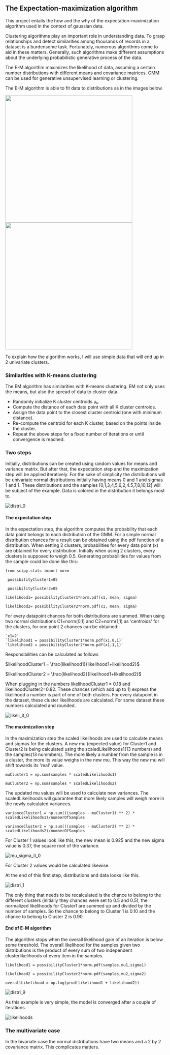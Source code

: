 ## The Expectation-maximization algorithm

This project entails the how and the why of the expectation-maximization algorithm used in the context of gaussian data. 

Clustering algorithms play an important role in understanding data. To grasp relationships and detect similarities among thousands of records in a dataset is a burdensome task. Fortunately, numerous algorithms come to aid in these matters. Generally, such algorithms make different assumptions about the underlying probabilistic generative process of the data.

The E-M algorithm maximizes the likelihood of data, assuming a certain number distributions with different means and covariance matrices. GMM can be used for generative unsupervised learning or clustering. 

The E-M algorithm is able to fit data to distributions as in the images below.

<img src="https://github.com/user-attachments/assets/3010d96f-9ee0-4398-9ebb-26a3d68ed8de" width="400" >

<img src="https://github.com/user-attachments/assets/9e977c85-7298-4b2c-9d18-c6e4433eba92" width="400" >

To explain how the algorithm works, I will use simple data that will end up in 2 univariate clusters.

### Similarities with  K-means clustering

The EM algorithm has similarities with K-means clustering. EM not only uses the means, but also the spread of data to cluster data.
* Randomly initialize K cluster centroids μₖ.
* Compute the distance of each data point with all K cluster centroids.
* Assign the data point to the closest cluster centroid (one with minimum distance).
* Re-compute the centroid for each K cluster, based on the points inside the cluster.
* Repeat the above steps for a fixed number of iterations or until convergence is reached.

### Two steps
Initially, distributions can be created using random values for means and variance matrix. But after that, the expectation step and the maximization step will be applied iteratively. For the sake of simplicity the distributions will be univariate normal distributions initially having means 0 and 1 and sigmas 1 and 1. These distributions and the samples [0,1,3,4,5,6,2,4.5,7,8,10,12] will be subject of the example. Data is colored in the distribution it belongs most to.

![distri_0](https://github.com/user-attachments/assets/3cd2f931-4070-4606-9b51-35cdaef824e0)


#### The expectation step
In the expectation step, the algorithm computes the probability that each data point belongs to each distribution of the GMM.
For a simple normal distribution chances for a result can be obtained using the pdf function of a distribution. When setting 2 clusters, probabilities for every data point (x) are obtained for every distribution. Initially when using 2 clusters, every clusters is supposed to weigh 0.5. Generating probabilities for values from the sample could be done like this:

  `from scipy.stats import norm`

  ` possibilityCluster1=05`

  ` possibilityCluster2=05`
  
  `likelihood1= possibilityCluster1*norm.pdf(x1, mean, sigma)`
  
  `likelihood2= possibilityCluster2*norm.pdf(x1, mean, sigma)`

For every datapoint chances for both distributions are summed.
When using two normal distributions C1=norm(0,1) and C2=norm(1,1) as 'centroids' for the clusters, for one point 2 chances can be obtained:

    `x1=2`
    `likelihood1 = possibilityCluster1*norm.pdf(x1,0,1)`
    `likelihood2 = possibilityCluster2*norm.pdf(x1,1,1)`

Responsibilities can be calculated as follows

$likelihoodCluster1 = \frac{likelihood1}{likelihood1+likelihood2}$

$likelihoodCluster2 = \frac{likelihood2}{likelihood1+likelihood2}$

When plugging in the numbers likelihoodCluster1 = 0.18 and likelihoodCluster2=0.82. These chances (which add up to 1) express the likelihood a number is part of one of both clusters. For every datapoint in the dataset, these cluster likelihoods are calculated. For some dataset these numbers calculated and rounded.

![likeli_it_0](https://github.com/user-attachments/assets/8c43dea1-ddf1-43c7-914d-a0cbaf3fd438)

#### The maximization step

In the maximization step the scaled likelihoods are used to calculate means and sigmas for the clusters. A new mu (expected value) for Cluster1 and Cluster2 is being calculated using the scaledLikelihoods1(13 numbers) and the samples(13 nummbers). The more likely a number from the sample is in a cluster, the more its value weighs in the new mu. This way the new mu will shift towards its 'real' value. 

`muCluster1 = np.sum(samples * scaledLikelihoods1)`

`muCluster2 = np.sum(samples * scaledLikelihoods2)`

The updated mu values will be used to calculate new variances. The scaledLikelihoods will guarantee that more likely samples will weigh more in the newly calculated variances.

`varianceCluster1 = np.sum(((samples - muCluster1) ** 2) * scaledLikelihoods1)/numberOfSamples`

`varianceCluster2 = np.sum(((samples - muCluster2) ** 2) * scaledLikelihoods2)/numberOfSamples`

For Cluster 1 values look like this, the new mean is 0.925 and the new sigma value is 0.37, the square root of the variance.

![mu_sigma_it_0](https://github.com/user-attachments/assets/137557ad-64dd-49c9-a0cc-08dd849fcaf9)

For Cluster 2 values would be calculated likewise.

At the end of this first step, distributions and data looks like this.

![distri_1](https://github.com/user-attachments/assets/bd625f77-19a5-49ae-bb09-4f663d09ebb5)

The only thing that needs to be recalculated is the chance to belong to the different clusters (initially they chances were set to 0.5 and 0.5), the normalized likelihoods for Cluster1 are summed up and divided by the number of samples. So the chance to belong to Cluster 1 is 0.10 and the chance to belong to Cluster 2 is 0.90.

#### End of E-M algorithm

The algorithm stops when the overall likelihood gain of an iteration  is below some threshold.
The overall likelihood for the samples given two distributions is the product of every sum of two independent clusterlikelihoods of every item in the samples.

  `likelihood1 = possibilityCluster1*norm.pdf(samples,mu1,sigma1)`
  
  `likelihood2 = possibilityCluster2*norm.pdf(samples,mu2,sigma2)`
  
  `overallLikelihood = np.log(prod(likelihood1 + likelihood2))`

![distri_9](https://github.com/user-attachments/assets/67927e67-4a5d-48df-a07e-e25041335551)

As this example is very simple, the model is converged after a couple of iterations.

![likelihoods](https://github.com/user-attachments/assets/9b506b53-328e-4211-910a-fbd10c12acb2)


### The multivariate case

In the bivariate case the normal distributions have two means and a 2 by 2 covariance matrix. This complicates matters.

